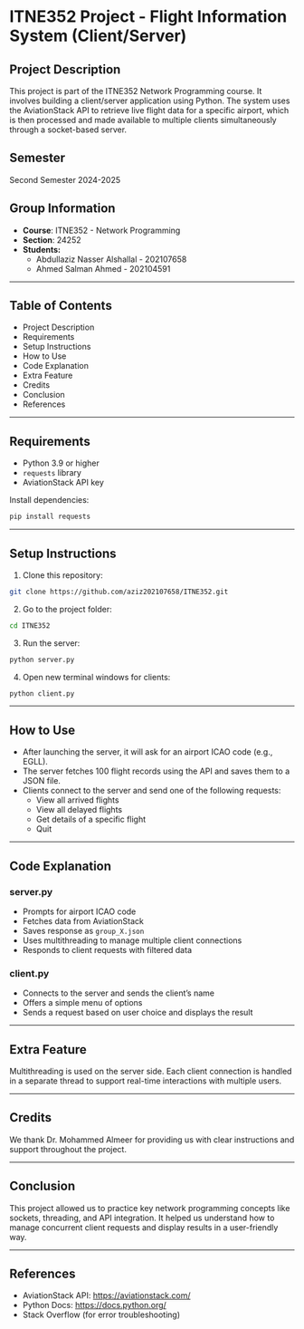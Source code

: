 # ITNE352 Project - Flight Information System (Client/Server)

## Project Description
This project is part of the ITNE352 Network Programming course. It involves building a client/server application using Python. The system uses the AviationStack API to retrieve live flight data for a specific airport, which is then processed and made available to multiple clients simultaneously through a socket-based server.

## Semester
Second Semester 2024-2025

## Group Information
- **Course**: ITNE352 - Network Programming
- **Section**: 24252
- **Students:**
  - Abdullaziz Nasser Alshallal - 202107658
  - Ahmed Salman Ahmed - 202104591

---

## Table of Contents
- Project Description
- Requirements
- Setup Instructions
- How to Use
- Code Explanation
- Extra Feature
- Credits
- Conclusion
- References

---

## Requirements
- Python 3.9 or higher
- `requests` library
- AviationStack API key

Install dependencies:
```bash
pip install requests
```

---

## Setup Instructions
1. Clone this repository:
```bash
git clone https://github.com/aziz202107658/ITNE352.git
```
2. Go to the project folder:
```bash
cd ITNE352
```
3. Run the server:
```bash
python server.py
```
4. Open new terminal windows for clients:
```bash
python client.py
```

---

## How to Use
- After launching the server, it will ask for an airport ICAO code (e.g., EGLL).
- The server fetches 100 flight records using the API and saves them to a JSON file.
- Clients connect to the server and send one of the following requests:
  - View all arrived flights
  - View all delayed flights
  - Get details of a specific flight
  - Quit

---

## Code Explanation

### server.py
- Prompts for airport ICAO code
- Fetches data from AviationStack
- Saves response as `group_X.json`
- Uses multithreading to manage multiple client connections
- Responds to client requests with filtered data

### client.py
- Connects to the server and sends the client’s name
- Offers a simple menu of options
- Sends a request based on user choice and displays the result

---

## Extra Feature
Multithreading is used on the server side. Each client connection is handled in a separate thread to support real-time interactions with multiple users.

---

## Credits
We thank Dr. Mohammed Almeer for providing us with clear instructions and support throughout the project.

---

## Conclusion
This project allowed us to practice key network programming concepts like sockets, threading, and API integration. It helped us understand how to manage concurrent client requests and display results in a user-friendly way.

---

## References
- AviationStack API: https://aviationstack.com/
- Python Docs: https://docs.python.org/
- Stack Overflow (for error troubleshooting)
